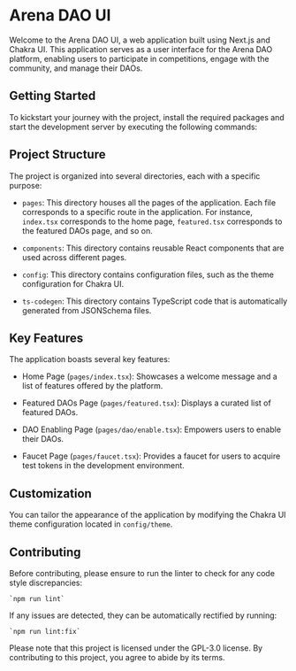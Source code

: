 # Arena DAO UI

Welcome to the Arena DAO UI, a web application built using Next.js and Chakra UI. This application serves as a user interface for the Arena DAO platform, enabling users to participate in competitions, engage with the community, and manage their DAOs.

## Getting Started

To kickstart your journey with the project, install the required packages and start the development server by executing the following commands:

## Project Structure

The project is organized into several directories, each with a specific purpose:

- `pages`: This directory houses all the pages of the application. Each file corresponds to a specific route in the application. For instance, `index.tsx` corresponds to the home page, `featured.tsx` corresponds to the featured DAOs page, and so on.

- `components`: This directory contains reusable React components that are used across different pages.

- `config`: This directory contains configuration files, such as the theme configuration for Chakra UI.

- `ts-codegen`: This directory contains TypeScript code that is automatically generated from JSONSchema files.

## Key Features

The application boasts several key features:

- Home Page (`pages/index.tsx`): Showcases a welcome message and a list of features offered by the platform.

- Featured DAOs Page (`pages/featured.tsx`): Displays a curated list of featured DAOs.

- DAO Enabling Page (`pages/dao/enable.tsx`): Empowers users to enable their DAOs.

- Faucet Page (`pages/faucet.tsx`): Provides a faucet for users to acquire test tokens in the development environment.

## Customization

You can tailor the appearance of the application by modifying the Chakra UI theme configuration located in `config/theme`.

## Contributing

Before contributing, please ensure to run the linter to check for any code style discrepancies:

    `npm run lint`

If any issues are detected, they can be automatically rectified by running:

    `npm run lint:fix`

Please note that this project is licensed under the GPL-3.0 license. By contributing to this project, you agree to abide by its terms.
